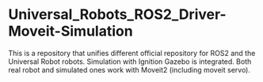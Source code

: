 # Universal_Robots_ROS2_Driver-Moveit-Simulation
This is a repository that unifies different official repository for ROS2 and the Universal Robot robots. Simulation with Ignition Gazebo is integrated. Both real robot and simulated ones work with Moveit2 (including moveit servo).
